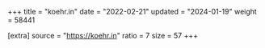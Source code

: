 +++
title = "koehr.in"
date = "2022-02-21"
updated = "2024-01-19"
weight = 58441

[extra]
source = "https://koehr.in"
ratio = 7
size = 57
+++
